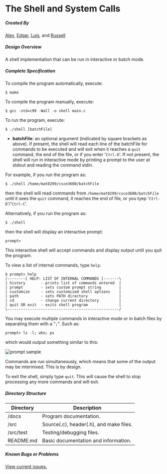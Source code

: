 The Shell and System Calls
===============================

##### Created By

[Alex](https://github.com/orgs/unt-sysprog-team/people/Amac1990), [Edgar](https://github.com/orgs/unt-sysprog-team/people/edgr-sanchez), [Luis](https://github.com/orgs/unt-sysprog-team/people/LCDCLUITAR), and [Russell](https://github.com/orgs/unt-sysprog-team/people/russellprice)

##### Design Overview

A shell implementation that can be run in interactive or batch mode.

##### Complete Specification

To compile the program automatically, execute:

    $ make

To compile the program manually, execute:

    $ gcc -std=c99 -Wall -o shell main.c

To run the program, execute:

    $ ./shell [batchFile]

- **batchFile**: an optional argument (indicated by square brackets as above). If present, the shell will read each line of the batchFile for commands to be executed and will exit when it reaches a `quit` command, the end of the file, or if you enter '`Ctrl-D`'. If not present, the shell will run in interactive mode by printing a prompt to the user at stdout and reading the command stdin.

For example, if you run the program as:

    $ ./shell /home/mat0299/csce3600/batchFile

then the shell will read commands from `/home/mat0299/csce3600/batchFile` until it sees the `quit` command, it reaches the end of file, or you tyep '`Ctrl-D`'/'`Ctrl-C`'.

Alternatively, if you run the program as:

    $ ./shell

then the shell will display an interactive prompt:

    prompt>

This interactive shell will accept commands and display output until you quit the program.

To view a list of internal commands, type `help`:

    $ prompt> help
    /--------[ HELP: LIST OF INTERNAL COMMANDS ]-------\
    | history       - prints list of commands entered  |
    | prompt        - sets custom prompt string        |
    | customize     - sets customized shell options    |
    | path          - sets PATH directory              |
    | cd            - change current directory         |
    | quit OR exit  - exits shell program              |
    \--------------------------------------------------/

You may execute multiple commands in interactive mode or in batch files by separating them with a "`;`". Such as:

    prompt> ls -l; who; ps

which would output something similar to this:

![prompt sample](http://i.imgur.com/bVraaQE.png)

Commands are run simultaneously, which means that some of the output may be intermixed. This is by design.

To exit the shell, simply type `quit`. This will cause the shell to stop processing any more commands and will exit.

##### Directory Structure

Directory   |   Description
-------     |   --------
/docs  	      |   Program documentation.
/src 	      |   Source(.c), header(.h), and make files.
/src/test     |   Testing/debugging files.
README.md         |   Basic documentation and information.


##### Known Bugs or Problems

[View current issues.](https://github.com/unt-sysprog-team/major-assignment-1/issues)
